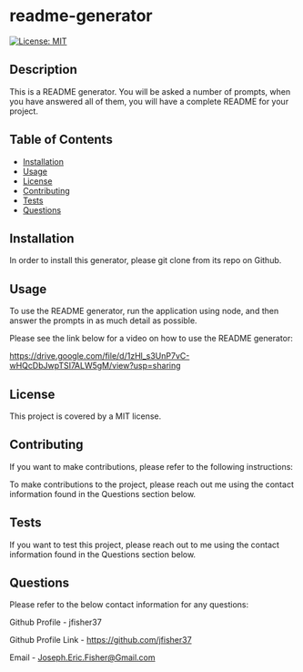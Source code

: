 # readme-generator
[![License: MIT](https://img.shields.io/badge/License-MIT-yellow.svg)](https://opensource.org/licenses/MIT)

## Description
This is a README generator. You will be asked a number of prompts, when you have answered all of them, you will have a complete README for your project.  

## Table of Contents 
- [Installation](#installation)
- [Usage](#usage)
- [License](#license)
- [Contributing](#contributing)
- [Tests](#tests)
- [Questions](#questions)

## Installation
In order to install this generator, please git clone from its repo on Github. 


## Usage
To use the README generator, run the application using node, and then answer the prompts in as much detail as possible. 

Please see the link below for a video on how to use the README generator:

https://drive.google.com/file/d/1zHl_s3UnP7vC-wHQcDbJwpTSI7ALW5gM/view?usp=sharing

## License
This project is covered by a MIT license.

## Contributing
If you want to make contributions, please refer to the following instructions:

To make contributions to the project, please reach out me using the contact information found in the Questions section below. 

## Tests
If you want to test this project, please reach out to me using the contact information found in the Questions section below. 

## Questions
Please refer to the below contact information for any questions:

Github Profile - jfisher37

Github Profile Link - https://github.com/jfisher37

Email - Joseph.Eric.Fisher@Gmail.com

